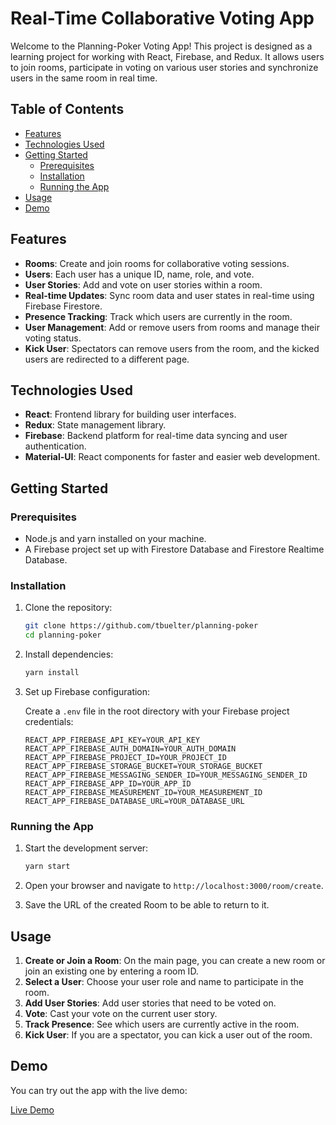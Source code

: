 # Real-Time Collaborative Voting App

Welcome to the Planning-Poker Voting App! 
This project is designed as a learning project for working with React, Firebase, and Redux.
It allows users to join rooms, participate in voting on various user stories and synchronize users in the same room in real time.

## Table of Contents

- [Features](#features)
- [Technologies Used](#technologies-used)
- [Getting Started](#getting-started)
  - [Prerequisites](#prerequisites)
  - [Installation](#installation)
  - [Running the App](#running-the-app)
- [Usage](#usage)
- [Demo](#demo)

## Features

- **Rooms**: Create and join rooms for collaborative voting sessions.
- **Users**: Each user has a unique ID, name, role, and vote.
- **User Stories**: Add and vote on user stories within a room.
- **Real-time Updates**: Sync room data and user states in real-time using Firebase Firestore.
- **Presence Tracking**: Track which users are currently in the room.
- **User Management**: Add or remove users from rooms and manage their voting status.
- **Kick User**: Spectators can remove users from the room, and the kicked users are redirected to a different page.

## Technologies Used

- **React**: Frontend library for building user interfaces.
- **Redux**: State management library.
- **Firebase**: Backend platform for real-time data syncing and user authentication.
- **Material-UI**: React components for faster and easier web development.

## Getting Started

### Prerequisites

- Node.js and yarn installed on your machine.
- A Firebase project set up with Firestore Database and Firestore Realtime Database.

### Installation

1. Clone the repository:
    ```sh
    git clone https://github.com/tbuelter/planning-poker
    cd planning-poker
    ```

2. Install dependencies:
    ```sh
    yarn install
    ```

3. Set up Firebase configuration:

    Create a `.env` file in the root directory with your Firebase project credentials:

    ```env
    REACT_APP_FIREBASE_API_KEY=YOUR_API_KEY
    REACT_APP_FIREBASE_AUTH_DOMAIN=YOUR_AUTH_DOMAIN
    REACT_APP_FIREBASE_PROJECT_ID=YOUR_PROJECT_ID
    REACT_APP_FIREBASE_STORAGE_BUCKET=YOUR_STORAGE_BUCKET
    REACT_APP_FIREBASE_MESSAGING_SENDER_ID=YOUR_MESSAGING_SENDER_ID
    REACT_APP_FIREBASE_APP_ID=YOUR_APP_ID
    REACT_APP_FIREBASE_MEASUREMENT_ID=YOUR_MEASUREMENT_ID
    REACT_APP_FIREBASE_DATABASE_URL=YOUR_DATABASE_URL
    ```

### Running the App

1. Start the development server:
    ```sh
    yarn start
    ```

2. Open your browser and navigate to `http://localhost:3000/room/create`.
3. Save the URL of the created Room to be able to return to it.
   

## Usage

1. **Create or Join a Room**: On the main page, you can create a new room or join an existing one by entering a room ID.
2. **Select a User**: Choose your user role and name to participate in the room.
3. **Add User Stories**: Add user stories that need to be voted on.
4. **Vote**: Cast your vote on the current user story.
5. **Track Presence**: See which users are currently active in the room.
6. **Kick User**: If you are a spectator, you can kick a user out of the room.

## Demo

You can try out the app with the live demo:

[Live Demo](https://planning-poker-chi-rouge.vercel.app/room/create)
